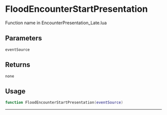 # FloodEncounterStartPresentation
Function name in EncounterPresentation_Late.lua
## Parameters
`eventSource`
## Returns
`none`
## Usage
```lua
function FloodEncounterStartPresentation(eventSource)
```
---
